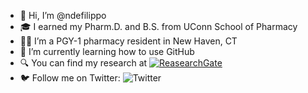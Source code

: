 - 👋 Hi, I’m @ndefilippo
- 🎓 I earned my Pharm.D. and B.S. from UConn School of Pharmacy
- 👨‍⚕️ I’m a PGY-1 pharmacy resident in New Haven, CT
- 🌱 I’m currently learning how to use GitHub
- 🔍 You can find my research at [![ReasearchGate][1.1]][1]
- 🐦 Follow me on Twitter: ![Twitter][1.2]

<!-- Icons -->

[1.1]: https://img.shields.io/badge/ResearchGate-Nicholas%20DeFilippo-0cb
[1.2]: https://img.shields.io/twitter/follow/ConnPharmIntern?style=social

<!-- links to your social media accounts -->

[1]: https://www.researchgate.net/profile/Nicholas-Defilippo


<!---
ndefilippo/ndefilippo is a ✨ special ✨ repository because its `README.md` (this file) appears on your GitHub profile.
You can click the Preview link to take a look at your changes.
--->
